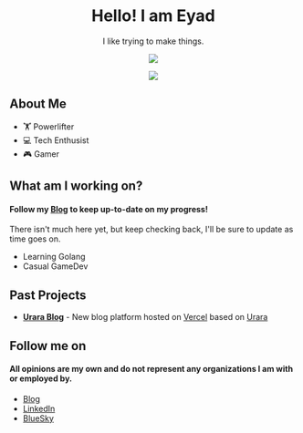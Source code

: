 <h1 align="center">Hello! I am Eyad</h1>
<p align="center">I like trying to make things.</p>
<p align="center"><img src="https://github-readme-stats.vercel.app/api/?username=iameyad&show_icons=true&count_private=true&theme=dracula&hide_border=true"></img></p>
<p align="center"><img src="https://skillicons.dev/icons?i=python,bash,django,docker,jenkins,kubernetes,vim,linux,aws"></img></p>


## About Me
 - :weight_lifting: Powerlifter
 - :computer: Tech Enthusist
 - 🎮 Gamer

## What am I working on?
#### Follow my [Blog](https://iameyad.dev) to keep up-to-date on my progress!
<p>There isn't much here yet, but keep checking back, I'll be sure to update as time goes on.</p>

- Learning Golang
- Casual GameDev

## Past Projects
<ul>
  <li><b><a href="https://github.com/IAmEyad/blog">Urara Blog</a></b> - New blog platform hosted on <a href=https://vercel.com/>Vercel</a> based on <a href="https://github.com/importantimport/urara/">Urara </a></li>
</ul>

## Follow me on
#### All opinions are my own and do not represent any organizations I am with or employed by.

<ul>
  <li><a href="https://iameyad.dev">Blog</a></li>
  <li><a href="https://www.linkedin.com/in/iameyad/">LinkedIn</a></li>
  <li><a href="https://bsky.app/profile/iameyad.dev">BlueSky</a></li>
</ul>

